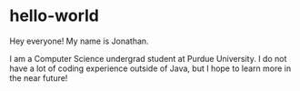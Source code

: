# hello-world

Hey everyone! My name is Jonathan.

I am a Computer Science undergrad student at Purdue University. I do not have a lot of coding experience outside of Java,
but I hope to learn more in the near future!
